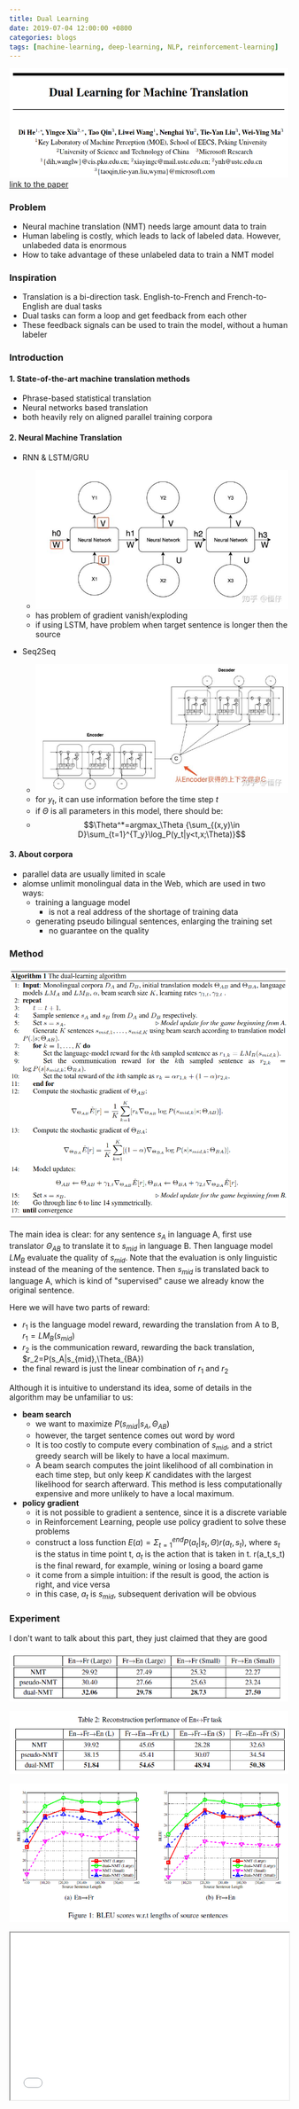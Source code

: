 ```yaml
---
title: Dual Learning
date: 2019-07-04 12:00:00 +0800
categories: blogs
tags: [machine-learning, deep-learning, NLP, reinforcement-learning]
---
```



![image.png-101.6kB](/assets/images/2019-07-04-dual-learning.md/1.png)
[link to the paper](https://papers.nips.cc/paper/6469-dual-learning-for-machine-translation.pdf)

<!-- more -->

### **Problem**

- Neural machine translation (NMT) needs large amount data to train
- Human labeling is costly, which leads to lack of labeled data. However, unlabeded data is enormous
- How to take advantage of these unlabeled data to train a NMT model

### **Inspiration**

- Translation is a bi-direction task. English-to-French and French-to-English are dual tasks
- Dual tasks can form a loop and get feedback from each other
- These feedback signals can be used to train the model, without a human labeler

### **Introduction**

#### 1. State-of-the-art machine translation methods

- Phrase-based statistical translation
- Neural networks based translation
- both heavily rely on aligned parallel training corpora

#### 2. Neural Machine Translation

- RNN & LSTM/GRU
    - ![image.png-91.9kB](/assets/images/2019-07-04-dual-learning.md/2.png)
    - has problem of gradient vanish/exploding
    - if using LSTM, have problem when target sentence is longer then the source

- Seq2Seq
    - ![image.png-99.3kB](/assets/images/2019-07-04-dual-learning.md/3.png)
    - for $y_t$, it can use information before the time step $t$
    - if $\Theta$ is all parameters in this model, there should be: 
    - $$\Theta^*=argmax_\Theta {\sum_{(x,y)\in D}\sum_{t=1}^{T_y}\log_P(y_t|y<t,x;\Theta)}$$

#### 3. About corpora

- parallel data are usually limited in scale
- alomse unlimit monolingual data in the Web, which are used in two ways:
    - training a language model
        - is not a real address of the shortage of training data
    - generating pseudo bilingual sentences, enlarging the training set
        - no guarantee on the quality

### **Method**
![image.png-257.5kB](/assets/images/2019-07-04-dual-learning.md/4.png)

The main idea is clear: for any sentence $s_A$ in language A, first use translator $\Theta_{AB}$ to translate it to $s_{mid}$ in language B. Then language model $LM_B$ evaluate the quality of $s_{mid}$. Note that the evaluation is only linguistic instead of the meaning of the sentence. Then $s_{mid}$ is translated back to language A, which is kind of "supervised" cause we already know the original sentence.

Here we will have two parts of reward:
- $r_1$ is the language model reward, rewarding the translation from A to B, $r_1=LM_B(s_{mid})$
- $r_2$ is the communication reward, rewarding the back translation, $r_2=P(s_A|s_{mid},\Theta_{BA})
- the final reward is just the linear combination of $r_1$ and $r_2$

Although it is intuitive to understand its idea, some of details in the algorithm may be unfamiliar to us:

- **beam search**
    - we want to maximize $P(s_{mid}|s_A, \Theta_{AB})$
    - however, the target sentence comes out word by word
    - It is too costly to compute every combination of $s_{mid}$, and a strict greedy search will be likely to have a local maximum. 
    - A beam search computes the joint likelihood of all combination in each time step, but only keep $K$ candidates with the largest likelihood for search afterward. This method is less computationally expensive and more unlikely to have a local maximum.
- **policy gradient**
    - it is not possible to gradient a sentence, since it is a discrete variable
    - in Reinforcement Learning, people use policy gradient to solve these problems
    - construct a loss function $E(a)=\Sigma_{t=1}^{end} P(a_t|s_t,\Theta)r(a_t,s_t)$, where $s_t$ is the status in time point t, $a_t$ is the action that is taken in t. r(a_t,s_t) is the final reward, for example, wining or losing a board game
    - it come from a simple intuition: if the result is good, the action is right, and vice versa
    - in this case, $a_t$ is $s_{mid}$, subsequent derivation will be obvious

### **Experiment**
I don't want to talk about this part, they just claimed that they are good

![image.png-26.4kB](/assets/images/2019-07-04-dual-learning.md/5.png)

![image.png-33.7kB](/assets/images/2019-07-04-dual-learning.md/6.png)

![image.png-61.4kB](/assets/images/2019-07-04-dual-learning.md/7.png)
        

<p>
<div style="position: relative; padding: 30% 45%;">
<iframe style="position: absolute; width: 100%; height: 100%; left: 0; top: 0;" src="/assets/html/mm.html" frameborder="1" scrolling="no"></iframe>
</div>
</p>